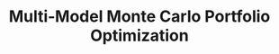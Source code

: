 ---
title: "Multi‐Model Monte Carlo Portfolio Optimization"
excerpt: "We developed a multi-model Monte Carlo framework to optimize equity portfolios under realistic price and interest-rate dynamics. By simulating paths from Geometric Brownian Motion, Merton jump-diffusion, CEV, and Heston models—alongside Vasicek, CIR, and Ho-Lee rate scenarios—we identified stable asset allocations that consistently maximized Sharpe ratio. Adding vanilla options further enhanced returns, demonstrating how structured overlays can improve risk-adjusted performance even under stochastic market conditions.<br/><img src='/images/gbm sim.png' style='width:100%; max-width:1000px; '>"
collection: portfolio
link: /mgt_6081.pdf
---